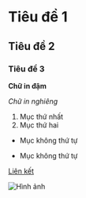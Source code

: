 # Tiêu đề 1
## Tiêu đề 2
### Tiêu đề 3

**Chữ in đậm**

*Chữ in nghiêng*

1. Mục thứ nhất
2. Mục thứ hai
- Mục không thứ tự
* Mục không thứ tự

[Liên kết](https://example.com)

![Hình ảnh](https://cdn.discordapp.com/discovery-splashes/807756831384403968/324f49c9093d29c374adc1da91b82bd8.jpg?size=2048)